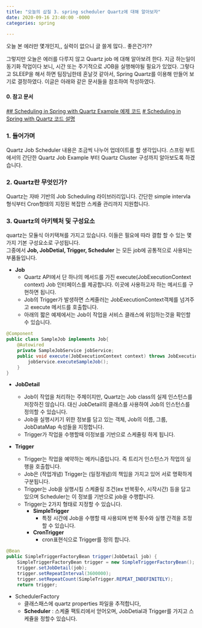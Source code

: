 ```yaml
---
title: "오늘의 삽질 3. spring scheduler Quartz에 대해 알아보자"
date: 2020-09-16 23:40:00 -0000 
categories: spring

---
```

오늘 본 에러만 몇개인지,, 
실력이 없으니 글 쓸게 많다.. 좋은건가?? 


그렇지만 오늘은 에러를 다루지 않고 Quartz job 에 대해 알아보려 한다.
지금 하는일이 동기화 작업이다 보니, 시간 또는 주기적으로 JOB을 실행해야될 필요가 있었다. 
그렇다고 SLEEP을 해서 하면 팀장님한테 혼날것 같아서, Spring Quartz를 이용해 만들어 보기로 결정하였다. 
이글은 아래와 같은 문서들을 참조하여 작성하였다.

####  0. 참고 문서 
[## Scheduling in Spring with Quartz Example 예제 코드](https://github.com/eugenp/tutorials/tree/master/spring-quartz)
[# Scheduling in Spring with Quartz 코드 설명](https://www.baeldung.com/spring-quartz-schedule)

### 1.  들어가며
Quartz Job Scheduler 내용은 조금씩 나누어 업데이트를 할 생각입니다. 스프링 부트에서의 간단한 Quartz Job Example 부터 Quartz Cluster 구성까지 알아보도록 하겠습니다. 


### 2. Quartz란 무엇인가?
 Quartz는 자바 기반의 Job Scheduling 라이브러리입니다. 간단한 simple intervla 형식부터 Cron형태의 지정된 복잡한 스케쥴 관리까지 지원합니다.

### 3. Quartz의 아키텍처 및 구성요소
quartz는 모듈식 아키택쳐를 가지고 있습니다. 
이들은 필요에 따라 결합 할 수 있는 몇가지 기본 구성요소로 구성됩니다.  
그중에서 __Job, JobDetial, Trigger, Scheduler__ 는 모든 job에 공통적으로 사용되는 부품들입니다.



- __Job__ 
	- Quartz API에서 단 하나의 메서드를 가진 execute(JobExecutionContext context) Job 인터페이스를 제공합니다. 이곳에 사용하고자 하는 메서드를 구현하면 됩니다.
	- Job의 Trigger가 발생하면 스케줄러는 JobExecutionContext객체를 넘겨주고 execute 메서드를 호출합니다. 
	- 아래의 짧은 예제에서는 Job이 작업을 서비스 클래스에 위임하는것을 확인할 수 있습니다.


```java
@Component
public class SampleJob implements Job{
	@Autowired
	private SampleJobService jobService;
	public void execute(JobExecutionContext context) throws JobExecutionException {
        jobService.executeSampleJob();
    }
}
```

- __JobDetail__
	- Job이 작업을 처리하는 주체이지만, Quartz는 Job class의 실제 인스턴스를 저장하진 않습니다. 대신 JobDetail의 클래스를 사용하여 Job의 인스턴스를 정의할 수 있습니다. 
	- Job을 실행시키기 위한 정보를 담고 있는 객체, Job의 이름, 그룹, JobDataMap 속성들을 지정합니다.
	- Trigger가 작업을 수행할때 이정보를 기반으로 스케쥴링 하게 됩니다.
	
- __Trigger__
	- Trigger는 작업을 예약하는 메카니즘입니다. 즉 트리거 인스턴스가 작업의 실행을 호출합니다.
	- Job은 (작업개념) Trigger는 (일정개념)의 책임을 가지고 있어 서로 명확하게 구분됩니다.
	- Trigger는 Job을 실행시킬 스케줄링 조건(ex 반복횟수, 시작시간) 등을 담고 있으며 Scheduler는 이 정보를 기반으로 job을 수행합니다.
	- Trigger는 2가지 형태로 지정할 수 있습니다.
		- __SimpleTrigger__
			- 특정 시간에 Job을 수행할 때 사용되며 반복 횟수와 실행 간격을 조정할 수 있습니다.
		- __CronTrigger__
			- cron표현식으로 Trigger를 정의 합니다.
```java
@Bean
public SimpleTriggerFactoryBean trigger(JobDetail job) {
    SimpleTriggerFactoryBean trigger = new SimpleTriggerFactoryBean();
    trigger.setJobDetail(job);
    trigger.setRepeatInterval(3600000);
    trigger.setRepeatCount(SimpleTrigger.REPEAT_INDEFINITELY);
    return trigger;
```

- SchedulerFactory
	- 클래스패스에 quartz properties 파일을 추적합니다,
	- __Scheduler__ :  스케쥴 팩토리에서 얻어오며, JobDetial과 Trigger를 가지고 스케쥴을 정할수 있습니다.

